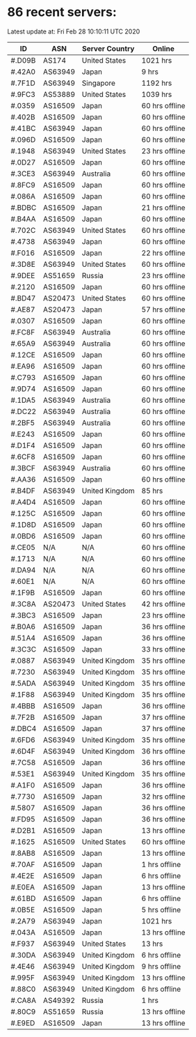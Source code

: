 # 86 recent servers:

Latest update at: Fri Feb 28 10:10:11 UTC 2020

| ID | ASN | Server Country | Online |
| -- | --- | -------------- | ------ |
| #.D09B | AS174 | United States | 1021 hrs |
| #.42A0 | AS63949 | Japan | 9 hrs |
| #.7F1D | AS63949 | Singapore | 1192 hrs |
| #.9FC3 | AS53889 | United States | 1039 hrs |
| #.0359 | AS16509 | Japan | 60 hrs offline |
| #.402B | AS16509 | Japan | 60 hrs offline |
| #.41BC | AS63949 | Japan | 60 hrs offline |
| #.096D | AS16509 | Japan | 60 hrs offline |
| #.1948 | AS63949 | United States | 23 hrs offline |
| #.0D27 | AS16509 | Japan | 60 hrs offline |
| #.3CE3 | AS63949 | Australia | 60 hrs offline |
| #.8FC9 | AS16509 | Japan | 60 hrs offline |
| #.086A | AS16509 | Japan | 60 hrs offline |
| #.BDBC | AS16509 | Japan | 21 hrs offline |
| #.B4AA | AS16509 | Japan | 60 hrs offline |
| #.702C | AS63949 | United States | 60 hrs offline |
| #.4738 | AS63949 | Japan | 60 hrs offline |
| #.F016 | AS16509 | Japan | 22 hrs offline |
| #.3D8E | AS63949 | United States | 60 hrs offline |
| #.9DEE | AS51659 | Russia | 23 hrs offline |
| #.2120 | AS16509 | Japan | 60 hrs offline |
| #.BD47 | AS20473 | United States | 60 hrs offline |
| #.AE87 | AS20473 | Japan | 57 hrs offline |
| #.0307 | AS16509 | Japan | 60 hrs offline |
| #.FC8F | AS63949 | Australia | 60 hrs offline |
| #.65A9 | AS63949 | Australia | 60 hrs offline |
| #.12CE | AS16509 | Japan | 60 hrs offline |
| #.EA96 | AS16509 | Japan | 60 hrs offline |
| #.C793 | AS16509 | Japan | 60 hrs offline |
| #.9D74 | AS16509 | Japan | 60 hrs offline |
| #.1DA5 | AS63949 | Australia | 60 hrs offline |
| #.DC22 | AS63949 | Australia | 60 hrs offline |
| #.2BF5 | AS63949 | Australia | 60 hrs offline |
| #.E243 | AS16509 | Japan | 60 hrs offline |
| #.D1F4 | AS16509 | Japan | 60 hrs offline |
| #.6CF8 | AS16509 | Japan | 60 hrs offline |
| #.3BCF | AS63949 | Australia | 60 hrs offline |
| #.AA36 | AS16509 | Japan | 60 hrs offline |
| #.B4DF | AS63949 | United Kingdom | 85 hrs |
| #.A4D4 | AS16509 | Japan | 60 hrs offline |
| #.125C | AS16509 | Japan | 60 hrs offline |
| #.1D8D | AS16509 | Japan | 60 hrs offline |
| #.0BD6 | AS16509 | Japan | 60 hrs offline |
| #.CE05 | N/A | N/A | 60 hrs offline |
| #.1713 | N/A | N/A | 60 hrs offline |
| #.DA94 | N/A | N/A | 60 hrs offline |
| #.60E1 | N/A | N/A | 60 hrs offline |
| #.1F9B | AS16509 | Japan | 60 hrs offline |
| #.3C8A | AS20473 | United States | 42 hrs offline |
| #.3BC3 | AS16509 | Japan | 23 hrs offline |
| #.B0A6 | AS16509 | Japan | 36 hrs offline |
| #.51A4 | AS16509 | Japan | 36 hrs offline |
| #.3C3C | AS16509 | Japan | 33 hrs offline |
| #.0887 | AS63949 | United Kingdom | 35 hrs offline |
| #.7230 | AS63949 | United Kingdom | 35 hrs offline |
| #.5ADA | AS63949 | United Kingdom | 35 hrs offline |
| #.1F88 | AS63949 | United Kingdom | 35 hrs offline |
| #.4BBB | AS16509 | Japan | 36 hrs offline |
| #.7F2B | AS16509 | Japan | 37 hrs offline |
| #.DBC4 | AS16509 | Japan | 37 hrs offline |
| #.6FD6 | AS63949 | United Kingdom | 35 hrs offline |
| #.6D4F | AS63949 | United Kingdom | 36 hrs offline |
| #.7C58 | AS16509 | Japan | 36 hrs offline |
| #.53E1 | AS63949 | United Kingdom | 35 hrs offline |
| #.A1F0 | AS16509 | Japan | 36 hrs offline |
| #.7730 | AS16509 | Japan | 32 hrs offline |
| #.5807 | AS16509 | Japan | 36 hrs offline |
| #.FD95 | AS16509 | Japan | 36 hrs offline |
| #.D2B1 | AS16509 | Japan | 13 hrs offline |
| #.1625 | AS16509 | United States | 60 hrs offline |
| #.8AB8 | AS16509 | Japan | 13 hrs offline |
| #.70AF | AS16509 | Japan | 1 hrs offline |
| #.4E2E | AS16509 | Japan | 6 hrs offline |
| #.E0EA | AS16509 | Japan | 13 hrs offline |
| #.61BD | AS16509 | Japan | 6 hrs offline |
| #.0B5E | AS16509 | Japan | 5 hrs offline |
| #.2A79 | AS63949 | Japan | 1021 hrs |
| #.043A | AS16509 | Japan | 13 hrs offline |
| #.F937 | AS63949 | United States | 13 hrs |
| #.30DA | AS63949 | United Kingdom | 6 hrs offline |
| #.4E46 | AS63949 | United Kingdom | 9 hrs offline |
| #.995F | AS63949 | United Kingdom | 13 hrs offline |
| #.88C0 | AS63949 | United Kingdom | 6 hrs offline |
| #.CA8A | AS49392 | Russia | 1 hrs |
| #.80C9 | AS51659 | Russia | 13 hrs offline |
| #.E9ED | AS16509 | Japan | 13 hrs offline |

